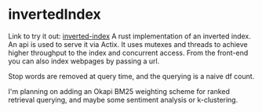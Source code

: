 # invertedIndex

Link to try it out: [inverted-index](https://inverted-index.fly.dev)
A rust implementation of an inverted index.
An api is used to serve it via Actix.
It uses mutexes and threads to achieve higher throughput to the index and concurrent access.
From the front-end you can also index webpages by passing a url.

Stop words are removed at query time, and the querying is a naive df count.

I'm planning on adding an Okapi BM25 weighting scheme for ranked retrieval querying, and maybe some sentiment analysis or k-clustering.

